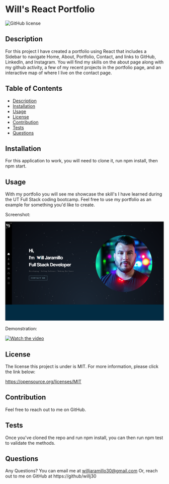 # Will's React Portfolio
  
  ![GitHub license](https://img.shields.io/badge/license-MIT-blue.svg)
 

  ## Description
 For this project I have created a portfolio using React that includes a Sidebar to navigate Home, About, Portfolio, Contact, and links to GitHub, LinkedIn, and Instagram. You will find my skills on the about page along with my github activity, a few of my recent projects in the portfolio page, and an interactive map of where I live on the contact page. 
  
  ## Table of Contents
  * [Description](#description)
  * [Installation](#installation)
  * [Usage](#usage)
  * [License](#license)
  * [Contribution](#contribution)
  * [Tests](#tests)
  * [Questions](#questions)
  

  ## Installation
  For this application to work, you will need to clone it, run npm install, then npm start.
  
  ## Usage
  With my portfolio you will see me showcase the skill's I have learned during the UT Full Stack coding bootcamp. Feel free to use my portfolio as an example for something you'd like to create.

  Screenshot:

![alt text](./src/assets/images/portfolio-sc.png)

Demonstration:

 [![Watch the video](./assets/images/tpgv-sc.png)](https://drive.google.com/file/d/1BLy-M0GcvehctYPl4A5xCqcIu56COLT-/view)

  ## License
  The license this project is under is MIT. For more information, please click the link below:

  https://opensource.org/licenses/MIT
  
  ## Contribution
  Feel free to reach out to me on GitHub.
  
  ## Tests
  Once you've cloned the repo and run npm install, you can then run npm test to validate the methods.
  
  ## Questions
  Any Questions? You can email me at willjaramillo30@gmail.com
  Or, reach out to me on GitHub at https://github/willj30
